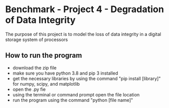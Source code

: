 # Benchmark - Project 4 - Degradation of Data Integrity
The purpose of this project is to model the loss of data integrity in a digital storage system of processors
## How to run the program
- download the zip file 
- make sure you have python 3.8 and pip 3 installed
- get the necessary libraries by using the command "pip install [library]" for numpy, scipy, and matplotlib
- open the .py fie 
- using the terminal or command prompt open the file location
- run the program using the command "python [file name]"
